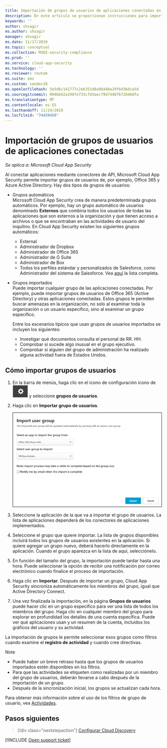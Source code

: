 ```yaml
---
title: Importación de grupos de usuarios de aplicaciones conectadas en Cloud App Security
description: En este artículo se proporcionan instrucciones para importar grupos de usuarios de aplicaciones conectadas en Cloud App Security.
keywords: ''
author: shsagir
ms.author: shsagir
manager: shsagir
ms.date: 11/17/2019
ms.topic: conceptual
ms.collection: M365-security-compliance
ms.prod: ''
ms.service: cloud-app-security
ms.technology: ''
ms.reviewer: reutam
ms.suite: ems
ms.custom: seodec18
ms.openlocfilehash: 5e5d6c141777c2e6351d8a98448a29f6d36dca5d
ms.sourcegitcommit: 094bb42a198fe733cfd3aec79d74487672846dfa
ms.translationtype: MT
ms.contentlocale: es-ES
ms.lasthandoff: 11/24/2019
ms.locfileid: "74459450"
---
```

# <a name="importing-user-groups-from-connected-apps"></a>Importación de grupos de usuarios de aplicaciones conectadas

*Se aplica a: Microsoft Cloud App Security*

Al conectar aplicaciones mediante conectores de API, Microsoft Cloud App Security permite importar grupos de usuarios de, por ejemplo, Office 365 y Azure Active Directory. Hay dos tipos de grupos de usuarios:

- Grupos automáticos  
Microsoft Cloud App Security crea de manera predeterminada grupos automáticos. Por ejemplo, hay un grupo automático de usuarios denominado **Externos** que combina todos los usuarios de todas las aplicaciones que son externos a la organización y que tienen acceso a archivos o que se encontraban en las actividades de usuario del inquilino. En Cloud App Security existen los siguientes grupos automáticos:

  - External
  - Administrador de Dropbox
  - Administrador de Office 365
  - Administrador de G Suite
  - Administrador de Box
  - Todos los perfiles estándar y personalizados de Salesforce, como Administrador del sistema de Salesforce. Vea [aquí](https://help.salesforce.com/articleView?id=standard_profiles.htm&language=en&type=0) la lista completa.

- Grupos importados  
Puede importar cualquier grupo de las aplicaciones conectadas. Por ejemplo, puede importar grupos de usuarios de Office 365 (Active Directory) y otras aplicaciones conectadas. Estos grupos le permiten buscar amenazas en la organización, no solo al examinar toda la organización o un usuario específico, sino al examinar un grupo específico.

  Entre los escenarios típicos que usan grupos de usuarios importados se incluyen los siguientes:

  - Investigar qué documentos consulta el personal de RR. HH.
  - Comprobar si sucede algo inusual en el grupo ejecutivo.
  - Comprobar si alguien del grupo de administración ha realizado alguna actividad fuera de Estados Unidos.

## <a name="how-to-import-user-groups"></a>Cómo importar grupos de usuarios

1. En la barra de menús, haga clic en el icono de configuración icono de ![configuración](./media/settings-icon.png "icono de configuración") y seleccione **grupos de usuarios**.
1. Haga clic en **Importar grupo de usuarios**.

    ![Importar grupos de usuarios](./media/user-groups-add.png)

1. Seleccione la aplicación de la que va a importar el grupo de usuarios. La lista de aplicaciones dependerá de los conectores de aplicaciones implementados.
1. Seleccione el grupo que quiere importar. La lista de grupos disponibles incluirá todos los grupos de usuarios existentes en la aplicación. Si quiere agregar un grupo nuevo, deberá hacerlo directamente en la aplicación. Cuando el grupo aparezca en la lista de aquí, selecciónelo.
1. En función del tamaño del grupo, la importación puede tardar hasta una hora. Puede seleccionar la opción de recibir una notificación por correo electrónico cuando finalice el proceso de importación.
1. Haga clic en **Importar**. Después de importar un grupo, Cloud App Security sincroniza automáticamente los miembros del grupo, igual que Active Directory Connect.
1. Una vez finalizada la importación, en la página **Grupos de usuarios** puede hacer clic en un grupo específico para ver una lista de todos los miembros del grupo. Haga clic en cualquier miembro del grupo para explorar en profundidad los detalles de una cuenta específica. Puede ver qué aplicaciones usan y un resumen de la cuenta, incluidos los gráficos del usuario y su actividad.

La importación de grupos le permite seleccionar esos grupos como filtros cuando examine el **registro de actividad** y cuando cree directivas.

> [!NOTE]
>
> - Puede haber un breve retraso hasta que los grupos de usuarios importados estén disponibles en los filtros.
> - Para que las actividades se etiqueten como realizadas por un miembro del grupo de usuarios, deberán llevarse a cabo después de la importación de un grupo.
> - Después de la sincronización inicial, los grupos se actualizan cada hora.

Para obtener más información sobre el uso de los filtros de grupo de usuario, vea [Actividades](activity-filters.md).

## <a name="next-steps"></a>Pasos siguientes

> [!div class="nextstepaction"]
> [Configurar Cloud Discovery](set-up-cloud-discovery.md)

[!INCLUDE [Open support ticket](includes/support.md)]
